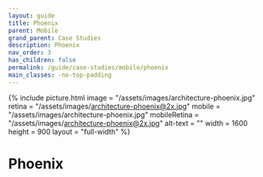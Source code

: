 ```yaml
---
layout: guide
title: Phoenix
parent: Mobile
grand_parent: Case Studies
description: Phoenix
nav_order: 3
has_children: false
permalink: /guide/case-studies/mobile/phoenix
main_classes: -no-top-padding
---
```


{% include picture.html
   image = "/assets/images/architecture-phoenix.jpg"
   retina = "/assets/images/architecture-phoenix@2x.jpg"
   mobile = "/assets/images/architecture-phoenix.jpg"
   mobileRetina = "/assets/images/architecture-phoenix@2x.jpg"
   alt-text = ""
   width = 1600
   height = 900
   layout = "full-width"
%}

# Phoenix
